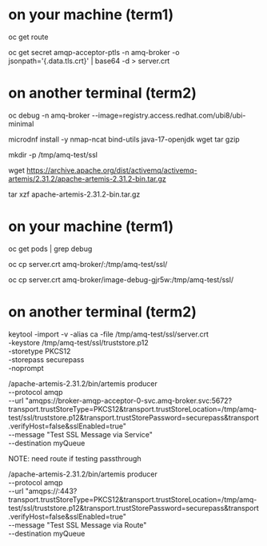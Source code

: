 # on your machine (term1)

oc get route

oc get secret amqp-acceptor-ptls -n amq-broker -o jsonpath='{.data.tls\.crt}' | base64 -d > server.crt

# on another terminal (term2)

oc debug -n amq-broker --image=registry.access.redhat.com/ubi8/ubi-minimal

microdnf install -y nmap-ncat bind-utils java-17-openjdk wget tar gzip

mkdir -p /tmp/amq-test/ssl

wget https://archive.apache.org/dist/activemq/activemq-artemis/2.31.2/apache-artemis-2.31.2-bin.tar.gz

tar xzf apache-artemis-2.31.2-bin.tar.gz

# on your machine (term1)

oc get pods | grep debug

oc cp server.crt amq-broker/<debug-pod-name>:/tmp/amq-test/ssl/

oc cp server.crt amq-broker/image-debug-gjr5w:/tmp/amq-test/ssl/

# on another terminal (term2)

keytool -import -v -alias ca -file /tmp/amq-test/ssl/server.crt \
  -keystore /tmp/amq-test/ssl/truststore.p12 \
  -storetype PKCS12 \
  -storepass securepass \
  -noprompt

/apache-artemis-2.31.2/bin/artemis producer \
  --protocol amqp \
  --url "amqps://broker-amqp-acceptor-0-svc.amq-broker.svc:5672?transport.trustStoreType=PKCS12&transport.trustStoreLocation=/tmp/amq-test/ssl/truststore.p12&transport.trustStorePassword=securepass&transport.verifyHost=false&sslEnabled=true" \
  --message "Test SSL Message via Service" \
  --destination myQueue

NOTE:
need route if testing passthrough

  /apache-artemis-2.31.2/bin/artemis producer \
  --protocol amqp \
  --url "amqps://<route>:443?transport.trustStoreType=PKCS12&transport.trustStoreLocation=/tmp/amq-test/ssl/truststore.p12&transport.trustStorePassword=securepass&transport.verifyHost=false&sslEnabled=true" \
  --message "Test SSL Message via Route" \
  --destination myQueue